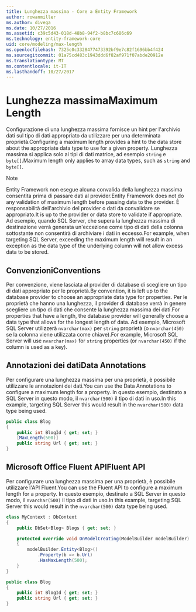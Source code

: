 ```yaml
---
title: Lunghezza massima - Core a Entity Framework
author: rowanmiller
ms.author: divega
ms.date: 10/27/2016
ms.assetid: c39c5d43-018d-48b8-94f2-b8bc7c686c69
ms.technology: entity-framework-core
uid: core/modeling/max-length
ms.openlocfilehash: 7325c0c3328477473392bf9e7c82f1696bb4f424
ms.sourcegitcommit: 01a75cd483c1943ddd6f82af971f07abde20912e
ms.translationtype: MT
ms.contentlocale: it-IT
ms.lasthandoff: 10/27/2017
---
```

# <a name="maximum-length"></a><span data-ttu-id="5a477-102">Lunghezza massima</span><span class="sxs-lookup"><span data-stu-id="5a477-102">Maximum Length</span></span>

<span data-ttu-id="5a477-103">Configurazione di una lunghezza massima fornisce un hint per l'archivio dati sul tipo di dati appropriato da utilizzare per una determinata proprietà.</span><span class="sxs-lookup"><span data-stu-id="5a477-103">Configuring a maximum length provides a hint to the data store about the appropriate data type to use for a given property.</span></span> <span data-ttu-id="5a477-104">Lunghezza massima si applica solo ai tipi di dati matrice, ad esempio `string` e `byte[]`.</span><span class="sxs-lookup"><span data-stu-id="5a477-104">Maximum length only applies to array data types, such as `string` and `byte[]`.</span></span>

> [!NOTE]  
> <span data-ttu-id="5a477-105">Entity Framework non esegue alcuna convalida della lunghezza massima consentita prima di passare dati al provider.</span><span class="sxs-lookup"><span data-stu-id="5a477-105">Entity Framework does not do any validation of maximum length before passing data to the provider.</span></span> <span data-ttu-id="5a477-106">È responsabilità dell'archivio del provider o dati da convalidare se appropriato.</span><span class="sxs-lookup"><span data-stu-id="5a477-106">It is up to the provider or data store to validate if appropriate.</span></span> <span data-ttu-id="5a477-107">Ad esempio, quando SQL Server, che supera la lunghezza massima di destinazione verrà generata un'eccezione come tipo di dati della colonna sottostante non consentirà di archiviare i dati in eccesso.</span><span class="sxs-lookup"><span data-stu-id="5a477-107">For example, when targeting SQL Server, exceeding the maximum length will result in an exception as the data type of the underlying column will not allow excess data to be stored.</span></span>

## <a name="conventions"></a><span data-ttu-id="5a477-108">Convenzioni</span><span class="sxs-lookup"><span data-stu-id="5a477-108">Conventions</span></span>

<span data-ttu-id="5a477-109">Per convenzione, viene lasciata al provider di database di scegliere un tipo di dati appropriato per le proprietà.</span><span class="sxs-lookup"><span data-stu-id="5a477-109">By convention, it is left up to the database provider to choose an appropriate data type for properties.</span></span> <span data-ttu-id="5a477-110">Per le proprietà che hanno una lunghezza, il provider di database verrà in genere scegliere un tipo di dati che consente la lunghezza massima dei dati.</span><span class="sxs-lookup"><span data-stu-id="5a477-110">For properties that have a length, the database provider will generally choose a data type that allows for the longest length of data.</span></span> <span data-ttu-id="5a477-111">Ad esempio, Microsoft SQL Server utilizzerà `nvarchar(max)` per `string` proprietà (o `nvarchar(450)` se la colonna viene utilizzata come chiave).</span><span class="sxs-lookup"><span data-stu-id="5a477-111">For example, Microsoft SQL Server will use `nvarchar(max)` for `string` properties (or `nvarchar(450)` if the column is used as a key).</span></span>

## <a name="data-annotations"></a><span data-ttu-id="5a477-112">Annotazioni dei dati</span><span class="sxs-lookup"><span data-stu-id="5a477-112">Data Annotations</span></span>

<span data-ttu-id="5a477-113">Per configurare una lunghezza massima per una proprietà, è possibile utilizzare le annotazioni dei dati.</span><span class="sxs-lookup"><span data-stu-id="5a477-113">You can use the Data Annotations to configure a maximum length for a property.</span></span> <span data-ttu-id="5a477-114">In questo esempio, destinato a SQL Server in questo modo, il `nvarchar(500)` il tipo di dati in uso.</span><span class="sxs-lookup"><span data-stu-id="5a477-114">In this example, targeting SQL Server this would result in the `nvarchar(500)` data type being used.</span></span>

<!-- [!code-csharp[Main](samples/core/Modeling/DataAnnotations/Samples/MaxLength.cs?highlight=4)] -->
``` csharp
public class Blog
{
    public int BlogId { get; set; }
    [MaxLength(500)]
    public string Url { get; set; }
}
```

## <a name="fluent-api"></a><span data-ttu-id="5a477-115">Microsoft Office Fluent API</span><span class="sxs-lookup"><span data-stu-id="5a477-115">Fluent API</span></span>

<span data-ttu-id="5a477-116">Per configurare una lunghezza massima per una proprietà, è possibile utilizzare l'API Fluent.</span><span class="sxs-lookup"><span data-stu-id="5a477-116">You can use the Fluent API to configure a maximum length for a property.</span></span> <span data-ttu-id="5a477-117">In questo esempio, destinato a SQL Server in questo modo, il `nvarchar(500)` il tipo di dati in uso.</span><span class="sxs-lookup"><span data-stu-id="5a477-117">In this example, targeting SQL Server this would result in the `nvarchar(500)` data type being used.</span></span>

<!-- [!code-csharp[Main](samples/core/Modeling/FluentAPI/Samples/MaxLength.cs?highlight=7,8,9)] -->
``` csharp
class MyContext : DbContext
{
    public DbSet<Blog> Blogs { get; set; }

    protected override void OnModelCreating(ModelBuilder modelBuilder)
    {
        modelBuilder.Entity<Blog>()
            .Property(b => b.Url)
            .HasMaxLength(500);
    }
}

public class Blog
{
    public int BlogId { get; set; }
    public string Url { get; set; }
}
```
